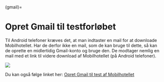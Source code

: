 (gmail)=
# Opret Gmail til testforløbet

Til Android telefoner kræves det, at man indtaster en mail for at downloade Mobilhotellet. Har de derfor ikke en mail, som de kan bruge til dette, så kan de oprette en midlertidig Gmail-konto og bruge den. De modtager nemlig en mail med et link til videre download af Mobilhotellet (på Android telefoner).

[![](https://img.youtube.com/vi/lJnW1xPIkTw/0.jpg)](https://www.youtube.com/watch?v=lJnW1xPIkTw)

Du kan også følge linket her: [Opret Gmail til test af Mobilhotellet](https://www.youtube.com/watch?v=lJnW1xPIkTw)